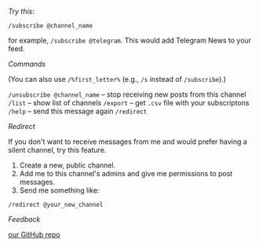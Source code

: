 *Try this:*
```
/subscribe @channel_name
```
for example, `/subscribe @telegram`. This would add Telegram News to your feed.

*Commands*

(You can also use `/%first_letter%` (e.g., `/s` instead of `/subscribe`).)

`/unsubscribe @channel_name` – stop receiving new posts from this channel
`/list` – show list of channels
`/export` – get `.csv` file with your subscriptons
`/help` – send this message again
`/redirect` 

*Redirect*

If you don't want to receive messages from me and would prefer having a silent channel, try this feature.
1. Create a new, public channel.
2. Add me to this channel's admins and give me permissions to post messages.
3. Send me something like:
```
/redirect @your_new_channel
```

*Feedback*

[our GitHub repo](https://github.com/telegram-bots/telegram-channels-feed)
